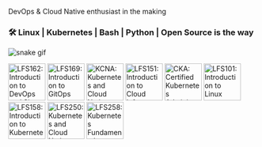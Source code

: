 DevOps & Cloud Native enthusiast in the making
### 🛠️ Linux | Kubernetes | Bash | Python | Open Source is the way
![snake gif](https://raw.githubusercontent.com/bonobix/bonobix/refs/heads/output/github-contribution-grid-snake.svg)

<!-- badges-start -->
<a href="https://www.credly.com/badges/ac205c80-c880-4703-a11a-644755ed6a01"><img src="https://images.credly.com/images/2397c05c-eb0e-4b08-be97-9e8261d43125/blob" width="75" alt="LFS162: Introduction to DevOps and Site Reliability Engineering"/></a>
<a href="https://www.credly.com/badges/fad3249a-05ed-4b72-a67d-82715a48eb49"><img src="https://images.credly.com/images/032a65da-a036-4d05-ad80-8fc1274363ab/blob" width="75" alt="LFS169: Introduction to GitOps"/></a>
<a href="https://www.credly.com/badges/8ae3f72e-897b-45f8-8c16-a4deaf87d92f"><img src="https://images.credly.com/images/f28f1d88-428a-47f6-95b5-7da1dd6c1000/KCNA_badge.png" width="75" alt="KCNA: Kubernetes and Cloud Native Associate"/></a>
<a href="https://www.credly.com/badges/97024987-a8d5-4b43-bc91-5f560564c84c"><img src="https://images.credly.com/images/c52b0e6e-e171-41c2-a459-b8e618ea1e72/blob" width="75" alt="LFS151: Introduction to Cloud Infrastructure Technologies"/></a>
<a href="https://www.credly.com/badges/355fff1a-76ff-4614-8e77-a88a4d1ff3d4"><img src="https://images.credly.com/images/8b8ed108-e77d-4396-ac59-2504583b9d54/cka_from_cncfsite__281_29.png" width="75" alt="CKA: Certified Kubernetes Administrator"/></a>
<a href="https://www.credly.com/badges/075a4e78-38fe-4c85-9aca-865f0574147b"><img src="https://images.credly.com/images/97a95d07-04c3-4afb-952a-6bcf46ddb87e/blob" width="75" alt="LFS101: Introduction to Linux"/></a>
<a href="https://www.credly.com/badges/72f966d9-874a-4b90-9355-32723ae21e43"><img src="https://images.credly.com/images/4b5a8636-c554-482d-bbdc-7925fb3624c3/blob" width="75" alt="LFS158: Introduction to Kubernetes"/></a>
<a href="https://www.credly.com/badges/f93be6b1-8a7c-4fbd-a966-e93c9dfaae6f"><img src="https://images.credly.com/images/7404ca0d-98e1-48b6-a2a3-de8d7dcd85b5/blob" width="75" alt="LFS250: Kubernetes and Cloud Native Essentials"/></a>
<a href="https://www.credly.com/badges/2a4e593a-7a4d-4fad-80fb-e5cd1be8abbb"><img src="https://images.credly.com/images/123746a7-fbbe-4fdd-9c0c-f0254e53292a/blob" width="75" alt="LFS258: Kubernetes Fundamentals"/></a>
<!-- badges-end -->
